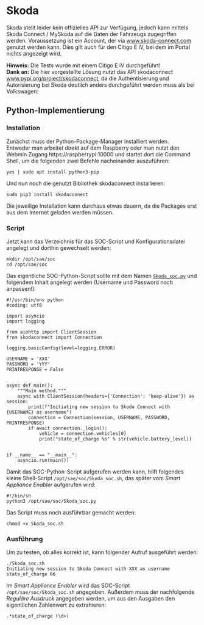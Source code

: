 # Skoda
Skoda stellt leider kein offizielles API zur Verfügung, jedoch kann mittels Skoda Connect / MySkoda auf die Daten der Fahrzeugs zugegriffen werden.
Voraussetzung ist ein Account, der via www.skoda-connect.com genutzt werden kann. Dies gilt auch für den Citigo E iV, bei dem im Portal nichts angezeigt wird.  

**Hinweis:** Die Tests wurde mit einem Citigo E iV durchgeführt!  
**Dank an:** Die hier vorgestellte Lösung nutzt das API skodaconnect www.pypi.org/project/skodaconnect, da die Authentisierung und Autorisierung bei Skoda deutlich anders durchgeführt werden muss als bei Volkswagen: 

## Python-Implementierung
### Installation
Zunächst muss der Python-Package-Manager installiert werden.  
Entweder man arbeitet direkt auf dem Raspberry oder man nutzt den Webmin Zugang https://raspberrypi:10000 und startet dort die Command Shell, um die folgenden zwei Befehle nacheinander auszuführen: 
```console
yes | sudo apt install python3-pip
``` 
Und nun noch die genutzt Bibliothek skodaconnect installieren:  
```console
sudo pip3 install skodaconnect
``` 
Die jeweilige Installation kann durchaus etwas dauern, da die Packages erst aus dem Internet geladen werden müssen.  

### Script ###

Jetzt kann das Verzeichnis für das SOC-Script und Konfigurationsdatei angelegt und dorthin gewechselt werden:  
```console
mkdir /opt/sae/soc
cd /opt/sae/soc
```  
Das eigentliche SOC-Python-Script sollte mit dem Namen [`Skoda_soc.py`](Skoda_soc.py) und folgendem Inhalt angelegt werden (Username und Password noch anpassen!):
```console
#!/usr/bin/env python
#coding: utf8

import asyncio
import logging

from aiohttp import ClientSession
from skodaconnect import Connection

logging.basicConfig(level=logging.ERROR)

USERNAME = 'XXX'
PASSWORD = 'YYY'
PRINTRESPONSE = False


async def main():
    """Main method."""
    async with ClientSession(headers={'Connection': 'keep-alive'}) as session:
        print(f"Initiating new session to Skoda Connect with {USERNAME} as username")
        connection = Connection(session, USERNAME, PASSWORD, PRINTRESPONSE)
        if await connection._login():
            vehicle = connection.vehicles[0]
            print("state_of_charge %s" % str(vehicle.battery_level))


if __name__ == "__main__":
    asyncio.run(main())
```

Damit das SOC-Python-Script aufgerufen werden kann, hilft folgendes kleine Shell-Script `/opt/sae/soc/Skoda_soc.sh`, das später vom *Smart Appliance Enabler* aufgerufen wird:

```console
#!/bin/sh
python3 /opt/sae/soc/Skoda_soc.py
```

Das Script muss noch ausführbar gemacht werden:
```console
chmod +x Skoda_soc.sh
```

### Ausführung
Um zu testen, ob alles korrekt ist, kann folgender Aufruf ausgeführt werden:  
```console
./Skoda_soc.sh
Initiating new session to Skoda Connect with XXX as username
state_of_charge 66
```

Im *Smart Appliance Enabler* wird das SOC-Script `/opt/sae/soc/Skoda_soc.sh` angegeben.
Außerdem muss der nachfolgende *Reguläre Ausdruck* angegeben werden, um aus den Ausgaben den eigentlichen Zahlenwert zu extrahieren:
```
.*state_of_charge (\d+)
```
